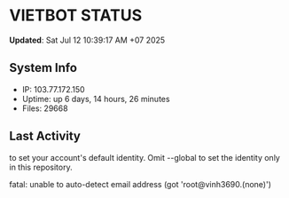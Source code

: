 # VIETBOT STATUS
**Updated**: Sat Jul 12 10:39:17 AM +07 2025

## System Info
- IP: 103.77.172.150
- Uptime: up 6 days, 14 hours, 26 minutes
- Files: 29668

## Last Activity

to set your account's default identity.
Omit --global to set the identity only in this repository.

fatal: unable to auto-detect email address (got 'root@vinh3690.(none)')
